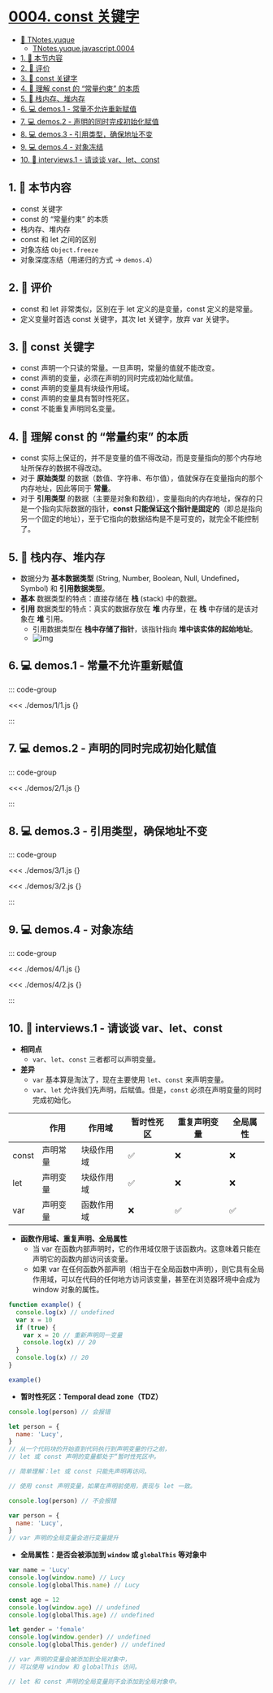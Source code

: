 # [0004. const 关键字](https://github.com/tnotesjs/TNotes.javascript/tree/main/notes/0004.%20const%20%E5%85%B3%E9%94%AE%E5%AD%97)

<!-- region:toc -->

- [📂 TNotes.yuque](https://www.yuque.com/tdahuyou/tnotes.yuque/)
  - [TNotes.yuque.javascript.0004](https://www.yuque.com/tdahuyou/tnotes.yuque/html-css-js.0004)
- [1. 🎯 本节内容](#1--本节内容)
- [2. 🫧 评价](#2--评价)
- [3. 📒 const 关键字](#3--const-关键字)
- [4. 📒 理解 const 的 “常量约束” 的本质](#4--理解-const-的-常量约束-的本质)
- [5. 📒 栈内存、堆内存](#5--栈内存堆内存)
- [6. 💻 demos.1 - 常量不允许重新赋值](#6--demos1---常量不允许重新赋值)
- [7. 💻 demos.2 - 声明的同时完成初始化赋值](#7--demos2---声明的同时完成初始化赋值)
- [8. 💻 demos.3 - 引用类型，确保地址不变](#8--demos3---引用类型确保地址不变)
- [9. 💻 demos.4 - 对象冻结](#9--demos4---对象冻结)
- [10. 💼 interviews.1 - 请谈谈 var、let、const](#10--interviews1---请谈谈-varletconst)

<!-- endregion:toc -->

## 1. 🎯 本节内容

- const 关键字
- const 的 “常量约束” 的本质
- 栈内存、堆内存
- const 和 let 之间的区别
- 对象冻结 `Object.freeze`
- 对象深度冻结（用递归的方式 -> `demos.4`）

## 2. 🫧 评价

- const 和 let 非常类似，区别在于 let 定义的是变量，const 定义的是常量。
- 定义变量时首选 const 关键字，其次 let 关键字，放弃 var 关键字。

## 3. 📒 const 关键字

- const 声明一个只读的常量。一旦声明，常量的值就不能改变。
- const 声明的变量，必须在声明的同时完成初始化赋值。
- const 声明的变量具有块级作用域。
- const 声明的变量具有暂时性死区。
- const 不能重复声明同名变量。

## 4. 📒 理解 const 的 “常量约束” 的本质

- const 实际上保证的，并不是变量的值不得改动，而是变量指向的那个内存地址所保存的数据不得改动。
- 对于 **原始类型** 的数据（数值、字符串、布尔值），值就保存在变量指向的那个内存地址，因此等同于 **常量**。
- 对于 **引用类型** 的数据（主要是对象和数组），变量指向的内存地址，保存的只是一个指向实际数据的指针，**const 只能保证这个指针是固定的**（即总是指向另一个固定的地址），至于它指向的数据结构是不是可变的，就完全不能控制了。

## 5. 📒 栈内存、堆内存

- 数据分为 **基本数据类型** (String, Number, Boolean, Null, Undefined，Symbol) 和 **引用数据类型**。
- **基本** 数据类型的特点：直接存储在 **栈** (stack) 中的数据。
- **引用** 数据类型的特点：真实的数据存放在 **堆** 内存里，在 **栈** 中存储的是该对象在 **堆** 引用。
  - 引用数据类型在 **栈中存储了指针**，该指针指向 **堆中该实体的起始地址**。
  - ![img](https://cdn.jsdelivr.net/gh/tnotesjs/imgs@main/2024-12-27-14-38-48.png)

## 6. 💻 demos.1 - 常量不允许重新赋值

::: code-group

<<< ./demos/1/1.js {}

:::

## 7. 💻 demos.2 - 声明的同时完成初始化赋值

::: code-group

<<< ./demos/2/1.js {}

:::

## 8. 💻 demos.3 - 引用类型，确保地址不变

::: code-group

<<< ./demos/3/1.js {}

<<< ./demos/3/2.js {}

:::

## 9. 💻 demos.4 - 对象冻结

::: code-group

<<< ./demos/4/1.js {}

<<< ./demos/4/2.js {}

:::

## 10. 💼 interviews.1 - 请谈谈 var、let、const

- **相同点**
  - `var`、`let`、`const` 三者都可以声明变量。
- **差异**
  - `var` 基本算是淘汰了，现在主要使用 `let`、`const` 来声明变量。
  - `var`、`let` 允许我们先声明，后赋值。但是，`const` 必须在声明变量的同时完成初始化。

|       | 作用     | 作用域     | 暂时性死区 | 重复声明变量 | 全局属性 |
| ----- | -------- | ---------- | ---------- | ------------ | -------- |
| const | 声明常量 | 块级作用域 | ✅         | ❌           | ❌       |
| let   | 声明变量 | 块级作用域 | ✅         | ❌           | ❌       |
| var   | 声明变量 | 函数作用域 | ❌         | ✅           | ✅       |

- **函数作用域、重复声明、全局属性**
  - 当 var 在函数内部声明时，它的作用域仅限于该函数内。这意味着只能在声明它的函数内部访问该变量。
  - 如果 var 在任何函数外部声明（相当于在全局函数中声明），则它具有全局作用域，可以在代码的任何地方访问该变量，甚至在浏览器环境中会成为 window 对象的属性。

```javascript
function example() {
  console.log(x) // undefined
  var x = 10
  if (true) {
    var x = 20 // 重新声明同一变量
    console.log(x) // 20
  }
  console.log(x) // 20
}

example()
```

- **暂时性死区：Temporal dead zone（TDZ）**

```javascript
console.log(person) // 会报错

let person = {
  name: 'Lucy',
}
// 从一个代码块的开始直到代码执行到声明变量的行之前，
// let 或 const 声明的变量都处于“暂时性死区中。

// 简单理解：let 或 const 只能先声明再访问。

// 使用 const 声明变量，如果在声明前使用，表现与 let 一致。
```

```javascript
console.log(person) // 不会报错

var person = {
  name: 'Lucy',
}
// var 声明的全局变量会进行变量提升
```

- **全局属性：是否会被添加到 `window` 或 `globalThis` 等对象中**

```javascript
var name = 'Lucy'
console.log(window.name) // Lucy
console.log(globalThis.name) // Lucy

const age = 12
console.log(window.age) // undefined
console.log(globalThis.age) // undefined

let gender = 'female'
console.log(window.gender) // undefined
console.log(globalThis.gender) // undefined

// var 声明的变量会被添加到全局对象中，
// 可以使用 window 和 globalThis 访问。

// let 和 const 声明的全局变量则不会添加到全局对象中。
```
